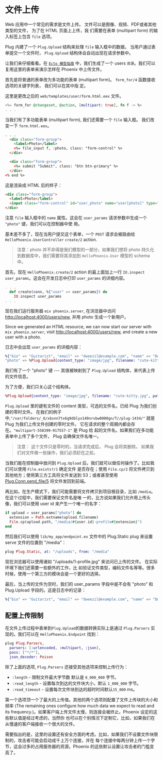 
# 文件上传

Web 应用中一个常见的需求是文件上传。 文件可以是图像、视频、PDF或者其他类型的文件， 为了在 HTML 页面上上传，我
们需要在表单 (multipart form) 的输入标签上包含 `file` 选项。

Plug 内建了一个 `Plug.Upload` 结构来处理 `file` 输入框中的数据。 当用户通过表单提交一个文件时， `Plug.Upload`
结构体会自动出现在请求参数中。

让我们来仔细看看。在 [`Ecto 模型指南`](https://mydearxym.gitbooks.io/phoenix-doc-in-chinese/content/H_ecto%E6%A8%A1%E5%9E%8B.html)
中，我们生成了一个 users `资源`。我们可以复用这里的表单来演示怎样在 Phoenix 中上传文件。

首先是将普通的表单改为多功能的表单 (multipart form)。 `form_for/4` 函数接收选项的关键字列表， 我们可以在其中指
定。

这里是更改之后的 `web/templates/user/form.html.eex` 文件。

```elixir
<%= form_for @changeset, @action, [multipart: true], fn f -> %>
. . .
```

当我们有了多功能表单 (multipart form), 我们还需要一个 `file` 输入框。 我们改变一下 `form.html.eex`。

```html
. . .
  <div class="form-group">
    <label>Photo</label>
    <%= file_input f, :photo, class: "form-control" %>
  </div>

  <div class="form-group">
    <%= submit "Submit", class: "btn btn-primary" %>
  </div>
<% end %>
```

这是渲染成 HTML 后的样子：

```html
<div class="form-group">
  <label>Photo</label>
  <input class="form-control" id="user_photo" name="user[photo]" type="file">
</div>
```

注意 `file` 输入框中的 `name` 属性。这会在 `user_params` 请求参数中生成一个 `"photo"` 键，我们可以在控制器中使
用。

基本差不多了，现在当用户提交这个表单，一个 `POST` 请求会被路由给 `HelloPhoenix.UserController` `create/2` action.

> 注意：photo 并不非得是我们模型的一部分，如果我们想将 photo 持久化到数据库中，我们需要将其添加到
> `HelloPhoenix.User` 模型的 schema 中。

首先，现在 `HelloPhoenix.create/2` action 的最上面加上一行 `IO.inspect user_params`。这会在开发日志中打印
`user_params` 的详细内容。

```elixir
. . .
  def create(conn, %{"user" => user_params}) do
    IO.inspect user_params
. . .
```

现在我们运行服务器 `mix phoenix.server`, 在浏览器中访问
[http://localhost:4000/users/new](http://localhost:4000/users/new), 并用 photo 生成一个新用户。

Since we generated an HTML resource, we can now start our server with `mix phoenix.server`, visit
[http://localhost:4000/users/new](http://localhost:4000/users/new), and create a new user with a photo.

日志中会出现 `user_params` 的详细内容：

```elixir
%{"bio" => "Guitarist", "email" => "dweezil@example.com", "name" => "Dweezil Zappa", "number_of_pets" => "3",
"photo" => %Plug.Upload{content_type: "image/jpg", filename: "cute-kitty.jpg", path: "/var/folders/_6/xbsnn7tx6g9dblyx149nrvbw0000gn/T//plug-1434/multipart-558399-917557-1"}}
```
我们有了一个 "photo" 键 --- 其值被映射到了 `Plug.Upload` 结构体，来代表上传的文件信息。

为了方便，我们只关心这个结构体。

```elixir
%Plug.Upload{content_type: "image/jpg", filename: "cute-kitty.jpg", path: "/var/folders/_6/xbsnn7tx6g9dblyx149nrvbw0000gn/T//plug-1434/multipart-558399-917557-1"}
```

`Plug.Upload` 里的键有文件的 content 类型，可选的文件名，已经 Plug 为我们创建的零时文件。 在我们的例子中,`"/var/folders/_6/xbsnn7tx6g9dblyx149nrvbw0000gn/T//plug-1434/"`
就是Plug 为我们上传文件创建的零时文件。 它在请求的整个周期内都会存在。`"multipart-558399-917557-1"` 是 Plug 给
起的文件名。如果我们在多功能表单中上传了多个文件， Plug 会确保文件名唯一。

> 注意： 这个文件只是零时的，当请求完成后， Plug 会将其删除。 如果我们对文件做一些操作，我们必须赶在之前。

当我们能在控制器中放问到 `Plug.Upload` 后，我们就可以做任何操作了。比如我们可以使用 `File.exists?/1` 确定文件
是否存在；使用 `File.cp/2` 将文件拷贝到其他地方；使用第三方工具将文件发送到 S3；或者甚至使用 [Plug.Conn.send_file/5](http://hexdocs.pm/plug/Plug.Conn.html#send_file/5)
将文件发回到前端。

再比如，在生产模式下，我们可能需要将文件拷贝到项目根目录，比如 `/media`。在这个过程中，我们需要保证文件名是唯
一的，比方说如果我们允许用上传头像，我们可以使用 user id 来产生一个唯一的名字：

```elixir
if upload = user_params["photo"] do
  extension = Path.extname(upload.filename)
  File.cp(upload.path, "/media/#{user.id}-profile#{extension}")
end
```

然后我们可以使用 `lib/my_app/endpoint.ex` 文件中的 Plug.Static plug 来设置 serve 文件的位置到 "/media"：

```elixir
plug Plug.Static, at: "/uploads", from: "/media"
```

现在浏览器可以使用诸如 "/uploads/1-profile.jpg" 来访问已上传的文件。 在实际环境下我们还需要一些额外的工作，比
如验证文件类型，编码文件名等等。很多时候，使用一个第三方的模块会是一个更好的选择。

最后，当上传的文件为空时，我们的 user_params 字段中是不会有 "photo" 和 Plug.Upload 字段的。这是日志中的记录：

```elixir
%{"bio" => "Guitarist", "email" => "dweezil@example.com", "name" => "Dweezil Zappa", "number_of_pets" => "3"}
```

## 配置上传限制

在文件上传过程中表单到`Plug.Upload`的数据转换实际上是通过 `Plug.Parsers` 实现的。我们可以在
`HelloPhoenix.Endpoint` 找到：

```elixir
plug Plug.Parsers,
  parsers: [:urlencoded, :multipart, :json],
  pass: ["*/*"],
  json_decoder: Poison
```

除了上面的选项, `Plug.Parsers` 还接受其他选项来控制上传行为：

  * `:length` - 限制文件最大字节数 默认是 `8_000_000` 字节。
  * `:read_length` - 设置每次到达的文件块大小，默认 `1_000_000` 字节。
  * `:read_timeout` - 设置每次文件块到达的超时时间默认`15_000` ms。

第一个选项顶一个了最大的上传值。其他的两个选项则配置了文件上传块的大小和频率 (The remaining ones configure how much data we expect to
read and its frequency.)。如果客户端上传文件太慢，则连接会被终止。Phoenix 设定的这些默认值是经过考虑的，当然你
也可以在个别情况下定制它，比如，如果我们在从慢速的客户端接收一个很大的文件。

需要指出的是，这里的设置还有安全方面的考虑。比如，如果我们不设置文件块限制的，攻击者可能会启动成千上万个连接，并在
每个连接中每两分钟上传一个字节，这会过多的占用服务器的资源。Phoenix 的这些默认设置让攻击者的门槛变高了。
